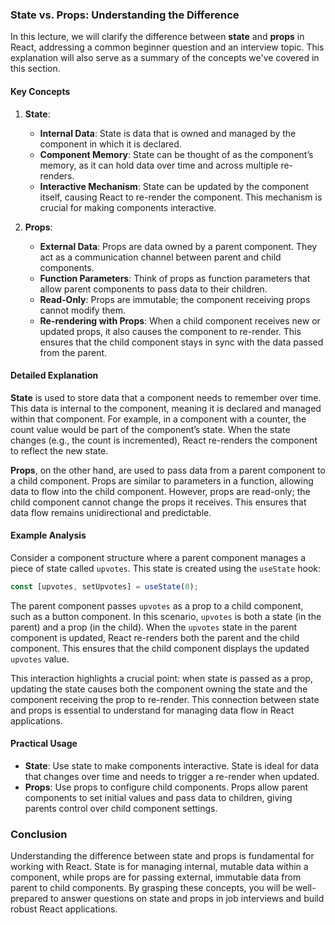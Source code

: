 ### State vs. Props: Understanding the Difference

In this lecture, we will clarify the difference between **state** and **props** in React, addressing a common beginner question and an interview topic. This explanation will also serve as a summary of the concepts we've covered in this section.

#### Key Concepts

1. **State**:

   - **Internal Data**: State is data that is owned and managed by the component in which it is declared.
   - **Component Memory**: State can be thought of as the component’s memory, as it can hold data over time and across multiple re-renders.
   - **Interactive Mechanism**: State can be updated by the component itself, causing React to re-render the component. This mechanism is crucial for making components interactive.

2. **Props**:
   - **External Data**: Props are data owned by a parent component. They act as a communication channel between parent and child components.
   - **Function Parameters**: Think of props as function parameters that allow parent components to pass data to their children.
   - **Read-Only**: Props are immutable; the component receiving props cannot modify them.
   - **Re-rendering with Props**: When a child component receives new or updated props, it also causes the component to re-render. This ensures that the child component stays in sync with the data passed from the parent.

#### Detailed Explanation

**State** is used to store data that a component needs to remember over time. This data is internal to the component, meaning it is declared and managed within that component. For example, in a component with a counter, the count value would be part of the component’s state. When the state changes (e.g., the count is incremented), React re-renders the component to reflect the new state.

**Props**, on the other hand, are used to pass data from a parent component to a child component. Props are similar to parameters in a function, allowing data to flow into the child component. However, props are read-only; the child component cannot change the props it receives. This ensures that data flow remains unidirectional and predictable.

#### Example Analysis

Consider a component structure where a parent component manages a piece of state called `upvotes`. This state is created using the `useState` hook:

```javascript
const [upvotes, setUpvotes] = useState(0);
```

The parent component passes `upvotes` as a prop to a child component, such as a button component. In this scenario, `upvotes` is both a state (in the parent) and a prop (in the child). When the `upvotes` state in the parent component is updated, React re-renders both the parent and the child component. This ensures that the child component displays the updated `upvotes` value.

This interaction highlights a crucial point: when state is passed as a prop, updating the state causes both the component owning the state and the component receiving the prop to re-render. This connection between state and props is essential to understand for managing data flow in React applications.

#### Practical Usage

- **State**: Use state to make components interactive. State is ideal for data that changes over time and needs to trigger a re-render when updated.
- **Props**: Use props to configure child components. Props allow parent components to set initial values and pass data to children, giving parents control over child component settings.

### Conclusion

Understanding the difference between state and props is fundamental for working with React. State is for managing internal, mutable data within a component, while props are for passing external, immutable data from parent to child components. By grasping these concepts, you will be well-prepared to answer questions on state and props in job interviews and build robust React applications.
